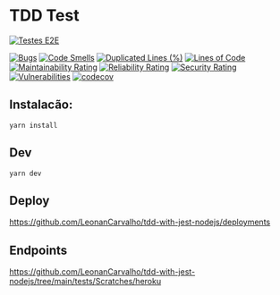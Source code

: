 # TDD Test 


[![Testes E2E](https://github.com/LeonanCarvalho/tdd-with-jest-nodejs/actions/workflows/e2e-tests.yml/badge.svg)](https://github.com/LeonanCarvalho/tdd-with-jest-nodejs/actions/workflows/e2e-tests.yml)

[![Bugs](https://sonarcloud.io/api/project_badges/measure?project=LeonanCarvalho_tdd-with-jest-nodejs&metric=bugs)](https://sonarcloud.io/dashboard?id=LeonanCarvalho_tdd-with-jest-nodejs)
[![Code Smells](https://sonarcloud.io/api/project_badges/measure?project=LeonanCarvalho_tdd-with-jest-nodejs&metric=code_smells)](https://sonarcloud.io/dashboard?id=LeonanCarvalho_tdd-with-jest-nodejs)
[![Duplicated Lines (%)](https://sonarcloud.io/api/project_badges/measure?project=LeonanCarvalho_tdd-with-jest-nodejs&metric=duplicated_lines_density)](https://sonarcloud.io/dashboard?id=LeonanCarvalho_tdd-with-jest-nodejs)
[![Lines of Code](https://sonarcloud.io/api/project_badges/measure?project=LeonanCarvalho_tdd-with-jest-nodejs&metric=ncloc)](https://sonarcloud.io/dashboard?id=LeonanCarvalho_tdd-with-jest-nodejs)
[![Maintainability Rating](https://sonarcloud.io/api/project_badges/measure?project=LeonanCarvalho_tdd-with-jest-nodejs&metric=sqale_rating)](https://sonarcloud.io/dashboard?id=LeonanCarvalho_tdd-with-jest-nodejs)
[![Reliability Rating](https://sonarcloud.io/api/project_badges/measure?project=LeonanCarvalho_tdd-with-jest-nodejs&metric=reliability_rating)](https://sonarcloud.io/dashboard?id=LeonanCarvalho_tdd-with-jest-nodejs)
[![Security Rating](https://sonarcloud.io/api/project_badges/measure?project=LeonanCarvalho_tdd-with-jest-nodejs&metric=security_rating)](https://sonarcloud.io/dashboard?id=LeonanCarvalho_tdd-with-jest-nodejs)
[![Vulnerabilities](https://sonarcloud.io/api/project_badges/measure?project=LeonanCarvalho_tdd-with-jest-nodejs&metric=vulnerabilities)](https://sonarcloud.io/dashboard?id=LeonanCarvalho_tdd-with-jest-nodejs)
[![codecov](https://codecov.io/gh/LeonanCarvalho/tdd-with-jest-nodejs/branch/main/graph/badge.svg?token=LIY6BBY33A)](https://codecov.io/gh/LeonanCarvalho/tdd-with-jest-nodejs)
## Instalacão:

```
yarn install
```


## Dev

```
yarn dev
```


## Deploy
https://github.com/LeonanCarvalho/tdd-with-jest-nodejs/deployments


## Endpoints

https://github.com/LeonanCarvalho/tdd-with-jest-nodejs/tree/main/tests/Scratches/heroku
